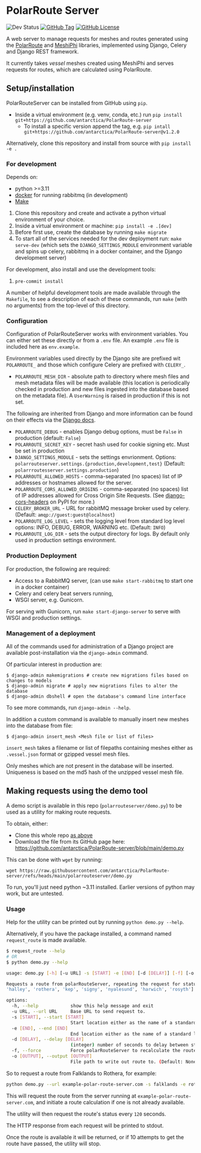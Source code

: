 # PolarRoute Server

![Dev Status](https://img.shields.io/badge/Status-Active-green)
[![GitHub Tag](https://img.shields.io/github/v/tag/antarctica/PolarRoute-server?filter=v*.*.*&label=latest%20release)](https://github.com/antarctica/PolarRoute-server/tags)
[![GitHub License](https://img.shields.io/github/license/antarctica/PolarRoute-server)](https://github.com/antarctica/PolarRoute-server/blob/main/LICENSE)

A web server to manage requests for meshes and routes generated using the [PolarRoute](https://github.com/antarctica/PolarRoute) and [MeshiPhi](https://github.com/antarctica/MeshiPhi/) libraries,
implemented using Django, Celery and Django REST framework.

It currently takes *vessel* meshes created using MeshiPhi and serves requests for routes, which are calculated using PolarRoute.

## Setup/installation

PolarRouteServer can be installed from GitHub using `pip`.

+ Inside a virtual environment (e.g. venv, conda, etc.) run `pip install git+https://github.com/antarctica/PolarRoute-server`
  + To install a specific version append the tag, e.g. `pip intall git+https://github.com/antarctica/PolarRoute-server@v1.2.0`

Alternatively, clone this repository and install from source with `pip install -e .`

### For development

Depends on:
+ python >=3.11
+ [docker](https://docs.docker.com/get-docker/) for running rabbitmq (in development)
+ [Make](https://www.gnu.org/software/make/)

1. Clone this repository and create and activate a python virtual environment of your choice.
1. Inside a virtual environment or machine: `pip install -e .[dev]`
1. Before first use, create the database by running `make migrate`
1. To start all of the services needed for the dev deployment run: `make serve-dev` (which sets the `DJANGO_SETTINGS_MODULE` environment variable and spins up celery, rabbitmq in a docker container, and the Django development server)

For development, also install and use the development tools:
1. `pre-commit install`

A number of helpful development tools are made available through the `Makefile`, to see a description of each of these commands, run `make` (with no arguments) from the top-level of this directory.

### Configuration

Configuration of PolarRouteServer works with environment variables. You can either set these directly or from a `.env` file. An example `.env` file is included here as `env.example`.

Environment variables used directly by the Django site are prefixed wit `POLARROUTE_` and those which configure Celery are prefixed with `CELERY_`.

- `POLARROUTE_MESH_DIR` - absolute path to directory where mesh files and mesh metadata files will be made available (this location is periodically checked in production and new files ingested into the database based on the metadata file). A `UserWarning` is raised in production if this is not set.

The following are inherited from Django and more information can be found on their effects via the [Django docs](https://docs.djangoproject.com/en/5.1/ref/settings/).
- `POLARROUTE_DEBUG` - enables Django debug options, must be `False` in production (default: `False`)
- `POLARROUTE_SECRET_KEY` - secret hash used for cookie signing etc. Must be set in production
- `DJANGO_SETTINGS_MODULE` - sets the settings envrionment. Options: `polarrouteserver.settings.{production,development,test}` (Default: `polarrroutesserver.settings.production`)
- `POLARROUTE_ALLOWED_HOSTS` - comma-separated (no spaces) list of IP addresses or hostnames allowed for the server.
- `POLARROUTE_CORS_ALLOWED_ORIGINS` -  comma-separated (no spaces) list of IP addresses allowed for Cross Origin Site Requests. (See [django-cors-headers](https://pypi.org/project/django-cors-headers/) on PyPI for more.)
- `CELERY_BROKER_URL` - URL for rabbitMQ message broker used by celery. (Default: `amqp://guest:guest@localhost`)
- `POLARROUTE_LOG_LEVEL` - sets the logging level from standard log level options: INFO, DEBUG, ERROR, WARNING etc. (Default: `INFO`)
- `POLARROUTE_LOG_DIR` - sets the output directory for logs. By default only used in production settings environment.


### Production Deployment
For production, the following are required:
+ Access to a RabbitMQ server, (can use `make start-rabbitmq` to start one in a docker container)
+ Celery and celery beat servers running,
+ WSGI server, e.g. Gunicorn.

For serving with Gunicorn, run `make start-django-server` to serve with WSGI and production settings.

### Management of a deployment

All of the commands used for administration of a Django project are available post-installation via the `django-admin` command.

Of particular interest in production are:

```shell
$ django-admin makemigrations # create new migrations files based on changes to models
$ django-admin migrate # apply new migrations files to alter the database
$ django-admin dbshell # open the database's command line interface
```

To see more commands, run `django-admin --help`.

In addition a custom command is available to manually insert new meshes into the database from file:

```shell
$ django-admin insert_mesh <Mesh file or list of files>
```

`insert_mesh` takes a filename or list of filepaths containing meshes either as `.vessel.json` format or gzipped vessel mesh files.

Only meshes which are not present in the database will be inserted. Uniqueness is based on the md5 hash of the unzipped vessel mesh file.

## Making requests using the demo tool

A demo script is available in this repo (`polarrouteserver/demo.py`) to be used as a utility for making route requests.

To obtain, either:
+ Clone this whole repo [as above](#for-development)
+ Download the file from its GitHub page here: https://github.com/antarctica/PolarRoute-server/blob/main/demo.py

This can be done with `wget` by running:

```
wget https://raw.githubusercontent.com/antarctica/PolarRoute-server/refs/heads/main/polarrouteserver/demo.py
```

To run, you'll just need python ~3.11 installed. Earlier versions of python may work, but are untested.

### Usage
Help for the utility can be printed out by running `python demo.py --help`.

Alternatively, if you have the package installed, a command named `request_route` is made available.

```sh
$ request_route --help
# OR
$ python demo.py --help

usage: demo.py [-h] [-u URL] -s [START] -e [END] [-d [DELAY]] [-f] [-o [OUTPUT]]

Requests a route from polarRouteServer, repeating the request for status until the route is available. Specify start and end points by coordinates or from one of the standard locations: ['bird', 'falklands',
'halley', 'rothera', 'kep', 'signy', 'nyalesund', 'harwich', 'rosyth']

options:
  -h, --help            show this help message and exit
  -u URL, --url URL     Base URL to send request to.
  -s [START], --start [START]
                        Start location either as the name of a standard location or latitude,longitude separated by a comma, e.g. -56.7,-65.01
  -e [END], --end [END]
                        End location either as the name of a standard location or latitude,longitude separated by a comma, e.g. -56.7,-65.01
  -d [DELAY], --delay [DELAY]
                        (integer) number of seconds to delay between status calls.
  -f, --force           Force polarRouteServer to recalculate the route even if it is already available.
  -o [OUTPUT], --output [OUTPUT]
                        File path to write out route to. (Default: None and print to stdout)
```

So to request a route from Falklands to Rothera, for example:

```sh
python demo.py --url example-polar-route-server.com -s falklands -e rothera --delay 120 --output demo_output.json
```

This will request the route from the server running at `example-polar-route-server.com`, and initiate a route calculation if one is not already available.

The utility will then request the route's status every `120` seconds.

The HTTP response from each request will be printed to stdout.

Once the route is available it will be returned, or if 10 attempts to get the route have passed, the utility will stop.

